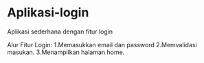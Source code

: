 # Aplikasi-login
Aplikasi sederhana dengan fitur login

Alur Fitur Login:
1.Memasukkan email dan password 
2.Memvalidasi masukan. 
3.Menampilkan halaman home.
